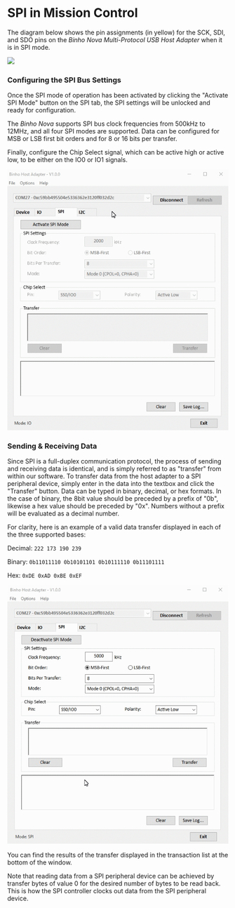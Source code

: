 # SPI in Mission Control

The diagram below shows the pin assignments (in yellow) for the SCK, SDI, and SDO pins on the _Binho Nova Multi-Protocol USB Host Adapter_ when it is in SPI mode.

![](../../.gitbook/assets/20200619\_novaPinout.png)

### Configuring the SPI Bus Settings

Once the SPI mode of operation has been activated by clicking the "Activate SPI Mode" button on the SPI tab, the SPI settings will be unlocked and ready for configuration.

The _Binho Nova_ supports SPI bus clock frequencies from 500kHz to 12MHz, and all four SPI modes are supported. Data can be configured for MSB or LSB first bit orders and for 8 or 16 bits per transfer.

Finally, configure the Chip Select signal, which can be active high or active low, to be either on the IO0 or IO1 signals.

![](../../.gitbook/assets/using-spi-settings.gif)

### Sending & Receiving Data

Since SPI is a full-duplex communication protocol, the process of sending and receiving data is identical, and is simply referred to as "transfer" from within our software. To transfer data from the host adapter to a SPI peripheral device, simply enter in the data into the textbox and click the "Transfer" button. Data can be typed in binary, decimal, or hex formats. In the case of binary, the 8bit value should be preceded by a prefix of "0b", likewise a hex value should be preceded by "0x". Numbers without a prefix will be evaluated as a decimal number.

For clarity, here is an example of a valid data transfer displayed in each of the three supported bases:

Decimal: `222 173 190 239`

Binary: `0b11011110 0b10101101 0b10111110 0b11101111`

Hex: `0xDE 0xAD 0xBE 0xEF`

![](../../.gitbook/assets/using-spi-transfer.gif)

You can find the results of the transfer displayed in the transaction list at the bottom of the window.

Note that reading data from a SPI peripheral device can be achieved by transfer bytes of value 0 for the desired number of bytes to be read back. This is how the SPI controller clocks out data from the SPI peripheral device.
